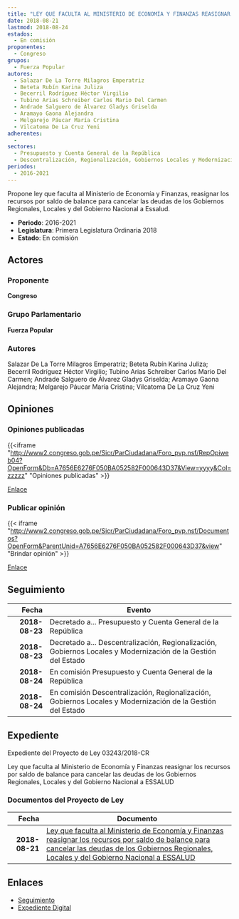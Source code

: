 ```yaml
---
title: "LEY QUE FACULTA AL MINISTERIO DE ECONOMÍA Y FINANZAS REASIGNAR LOS RECURSOS POR SALDO DE BALANCE PARA CANCELAR LAS DEUDAS DE LOS GOBIERNOS REGIONALES, LOCALES Y DEL GOBIERNO NACIONAL A ESSALUD"
date: 2018-08-21
lastmod: 2018-08-24
estados: 
  - En comisión
proponentes: 
  - Congreso
grupos: 
  - Fuerza Popular
autores: 
  - Salazar De La Torre Milagros Emperatriz
  - Beteta Rubín Karina Juliza
  - Becerril Rodríguez Héctor Virgilio
  - Tubino Arias Schreiber Carlos Mario Del Carmen
  - Andrade Salguero de Álvarez Gladys Griselda
  - Aramayo Gaona Alejandra
  - Melgarejo Páucar María Cristina
  - Vilcatoma De La Cruz Yeni
adherentes: 
  - 
sectores: 
  - Presupuesto y Cuenta General de la República
  - Descentralización, Regionalización, Gobiernos Locales y Modernización de la Gestión del Estado
periodos: 
  - 2016-2021
---
```


Propone ley que faculta al Ministerio de Economía y Finanzas, reasignar los recursos por saldo de balance para cancelar las deudas de los Gobiernos Regionales, Locales y del Gobierno Nacional a Essalud.

- **Periodo**: 2016-2021
- **Legislatura**: Primera Legislatura Ordinaria 2018
- **Estado**: En comisión

## Actores

### Proponente

**Congreso**

### Grupo Parlamentario

**Fuerza Popular**

### Autores

Salazar De La Torre Milagros Emperatriz; Beteta Rubín Karina Juliza; Becerril Rodríguez Héctor Virgilio; Tubino Arias Schreiber Carlos Mario Del Carmen; Andrade Salguero de Álvarez Gladys Griselda; Aramayo Gaona Alejandra; Melgarejo Páucar María Cristina; Vilcatoma De La Cruz Yeni


## Opiniones

### Opiniones publicadas

{{<iframe "http://www2.congreso.gob.pe/Sicr/ParCiudadana/Foro_pvp.nsf/RepOpiweb04?OpenForm&Db=A7656E6276F050BA052582F000643D37&View=yyyy&Col=zzzzz" "Opiniones publicadas" >}}

[Enlace](http://www2.congreso.gob.pe/Sicr/ParCiudadana/Foro_pvp.nsf/RepOpiweb04?OpenForm&Db=A7656E6276F050BA052582F000643D37&View=yyyy&Col=zzzzz)
### Publicar opinión

{{< iframe "http://www2.congreso.gob.pe/Sicr/ParCiudadana/Foro_pvp.nsf/Documentos?OpenForm&ParentUnid=A7656E6276F050BA052582F000643D37&view" "Brindar opinión" >}}

[Enlace](http://www2.congreso.gob.pe/Sicr/ParCiudadana/Foro_pvp.nsf/Documentos?OpenForm&ParentUnid=A7656E6276F050BA052582F000643D37&view)

## Seguimiento

| Fecha | Evento |
|------:|--------|
| **2018-08-23** | Decretado a... Presupuesto y Cuenta General de la República|
| **2018-08-23** | Decretado a... Descentralización, Regionalización, Gobiernos Locales y Modernización de la Gestión del Estado|
| **2018-08-24** | En comisión Presupuesto y Cuenta General de la República|
| **2018-08-24** | En comisión Descentralización, Regionalización, Gobiernos Locales y Modernización de la Gestión del Estado|


## Expediente

Expediente del Proyecto de Ley 03243/2018-CR

Ley que faculta al Ministerio de Economía y Finanzas reasignar los recursos por saldo de balance para cancelar las deudas de los Gobiernos Regionales, Locales y del Gobierno Nacional a ESSALUD


### Documentos del Proyecto de Ley

| Fecha | Documento |
|------:|--------|
| **2018-08-21** | [Ley que faculta al Ministerio de Economía y Finanzas reasignar los recursos por saldo de balance para cancelar las deudas de los Gobiernos Regionales, Locales y del Gobierno Nacional a ESSALUD](http://www.leyes.congreso.gob.pe/Documentos/2016_2021/Proyectos_de_Ley_y_de_Resoluciones_Legislativas/PL0324320180821..PDF) |

## Enlaces 

- [Seguimiento](http://www2.congreso.gob.pehttp://www2.congreso.gob.pe/Sicr/TraDocEstProc/CLProLey2016.nsf/f7fff46988ca05b1052578e100829cc7/a5e36b8b0712664b052582f000727ad8?OpenDocument)
- [Expediente Digital](http://www2.congreso.gob.pehttp://www2.congreso.gob.pe/Sicr/TraDocEstProc/CLProLey2016.nsf/f7fff46988ca05b1052578e100829cc7/a5e36b8b0712664b052582f000727ad8?OpenDocument&Click=05257FB7005EB655.eb71d0cf91d8294e05256cdf006b5706/$Body/0.1C6C)
